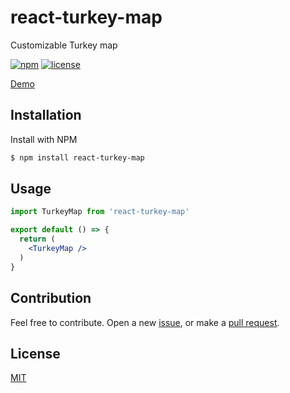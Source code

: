 # react-turkey-map

Customizable Turkey map

[![npm](https://img.shields.io/npm/v/react-turkey-map.svg?style=flat-square)](https://www.npmjs.com/package/react-turkey-map)
[![license](https://img.shields.io/badge/license-MIT-blue.svg?style=flat-square)](https://github.com/ozgrozer/react-turkey-map/blob/main/license)

[Demo](https://stackblitz.com/edit/react-turkey-map?file=src%2FApp.jsx)

## Installation

Install with NPM

```sh
$ npm install react-turkey-map
```

## Usage
```jsx
import TurkeyMap from 'react-turkey-map'

export default () => {
  return (
    <TurkeyMap />
  )
}
```

## Contribution

Feel free to contribute. Open a new [issue](https://github.com/ozgrozer/react-turkey-map/issues), or make a [pull request](https://github.com/ozgrozer/react-turkey-map/pulls).

## License

[MIT](https://github.com/ozgrozer/react-turkey-map/blob/main/license)
